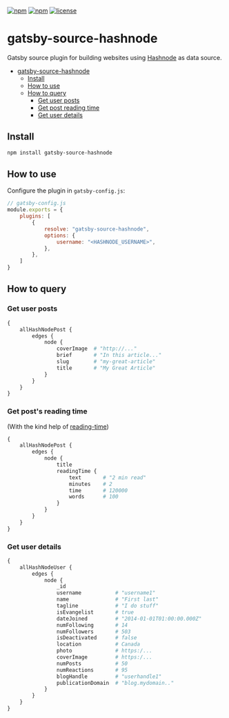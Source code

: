
[![npm](https://img.shields.io/npm/v/gatsby-source-hashnode.svg)](https://www.npmjs.com/package/gatsby-source-hashnode)
[![npm](https://img.shields.io/npm/dw/gatsby-source-hashnode.svg)](https://www.npmjs.com/package/gatsby-source-hashnode)
[![license](https://img.shields.io/github/license/nitzano/gatsby-source-hashnode.svg)](https://github.com/nitzano/enum-converter/blob/master/LICENSE)


# gatsby-source-hashnode

Gatsby source plugin for building websites using [Hashnode](https://hashnode.com/) as data source.


- [gatsby-source-hashnode](#gatsby-source-hashnode)
  - [Install](#install)
  - [How to use](#how-to-use)
  - [How to query](#how-to-query)
    - [Get  user posts](#get--user-posts)
    - [Get post reading time](#get-post-reading-time)
    - [Get user details](#get-user-details)

## Install

```bash
npm install gatsby-source-hashnode
```

## How to use

Configure the plugin in `gatsby-config.js`:

```javascript
// gatsby-config.js
module.exports = {
    plugins: [
        {
            resolve: "gatsby-source-hashnode",
            options: {
                username: "<HASHNODE_USERNAME>",
            },
        },
    ]
}

```

## How to query

### Get  user posts


```graphql
{
    allHashNodePost {
        edges {
            node {
                coverImage  # "http://..."
                brief       # "In this article..."
                slug        # "my-great-article"
                title       # "My Great Article"
            }
        }
    }
}
```

### Get post's reading time

(With the kind help of [reading-time](https://www.npmjs.com/package/reading-time))


```graphql
{
    allHashNodePost {
        edges {
            node {
                title
                readingTime {
                    text       # "2 min read"
                    minutes    # 2
                    time       # 120000
                    words      # 100
                }
            }
        }
    }
}
```


### Get user details

```graphql
{
    allHashNodeUser {
        edges {
            node {
                _id
                username           # "username1"
                name               # "First last"
                tagline            # "I do stuff"
                isEvangelist       # true
                dateJoined         # "2014-01-01T01:00:00.000Z"
                numFollowing       # 14
                numFollowers       # 503
                isDeactivated      # false
                location           # Canada
                photo              # https:/...
                coverImage         # https:/...
                numPosts           # 50
                numReactions       # 95
                blogHandle         # "userhandle1"
                publicationDomain  # "blog.mydomain.."
            }
        }
    }
}
```